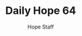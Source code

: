 ---
image: /assets/img/daily-hope-default-artwork.png
title: Daily Hope 64
number: 64
categories:
  - Daily Hope
author: Hope Staff
notes: Daily Hope 64
embed: >-
  EMBED_GOES_HERE
---
